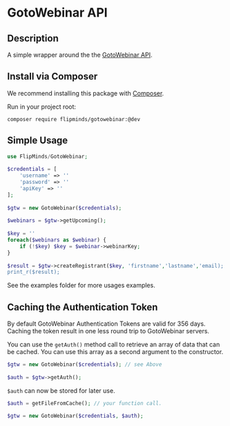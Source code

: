 # GotoWebinar  API 

## Description ##

A simple wrapper around the the [GotoWebinar API](https://goto-developer.logmeininc.com/content/gotowebinar-api-reference). 

## Install via Composer ##

We recommend installing this package with [Composer](http://getcomposer.org/).

Run in your project root:

```
composer require flipminds/gotowebinar:@dev
```
## Simple Usage ## 

```php
use FlipMinds/GotoWebinar;
  
$credentials = [
    'username' => ''
    'password' => ''
    'apiKey' => ''
];
 
$gtw = new GotoWebinar($credentials);
 
$webinars = $gtw->getUpcoming();
  
$key = ''
foreach($webinars as $webinar) { 
    if (!$key) $key = $webinar->webinarKey;
}
 
$result = $gtw->createRegistrant($key, 'firstname','lastname','email);
print_r($result);

```
See the examples folder for more usages examples.

## Caching the Authentication Token ##

By default GotoWebinar Authentication Tokens are valid for 356 days. Caching the token result in one less round trip to GotoWebinar servers.  

You can use the `getAuth()` method call to retrieve an array of data that can be cached. You can use this array as a second argument to the constructor. 

```php
$gtw = new GotoWebinar($credentials); // see Above
 
$auth = $gtw->getAuth();
```

`$auth` can now be stored for later use.

```php
$auth = getFileFromCache(); // your function call. 

$gtw = new GotoWebinar($credentials, $auth); 
```
